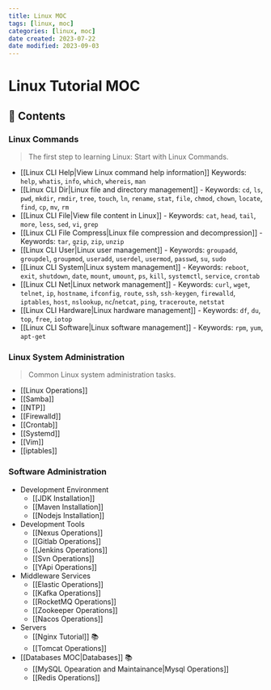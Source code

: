 ```yaml
---
title: Linux MOC
tags: [linux, moc]
categories: [linux, moc]
date created: 2023-07-22
date modified: 2023-09-03
---
```


# Linux Tutorial MOC

## 📖 Contents

### Linux Commands

> The first step to learning Linux: Start with Linux Commands.

- [[Linux CLI Help|View Linux command help information]] Keywords: `help`, `whatis`, `info`, `which`, `whereis`, `man`
- [[Linux CLI Dir|Linux file and directory management]] - Keywords: `cd`, `ls`, `pwd`, `mkdir`, `rmdir`, `tree`, `touch`, `ln`, `rename`, `stat`, `file`, `chmod`, `chown`, `locate`, `find`, `cp`, `mv`, `rm`
- [[Linux CLI File|View file content in Linux]] - Keywords: `cat`, `head`, `tail`, `more`, `less`, `sed`, `vi`, `grep`
- [[Linux CLI File Compress|Linux file compression and decompression]] - Keywords: `tar`, `gzip`, `zip`, `unzip`
- [[Linux CLI User|Linux user management]] - Keywords: `groupadd`, `groupdel`, `groupmod`, `useradd`, `userdel`, `usermod`, `passwd`, `su`, `sudo`
- [[Linux CLI System|Linux system management]] - Keywords: `reboot`, `exit`, `shutdown`, `date`, `mount`, `umount`, `ps`, `kill`, `systemctl`, `service`, `crontab`
- [[Linux CLI Net|Linux network management]] - Keywords: `curl`, `wget`, `telnet`, `ip`, `hostname`, `ifconfig`, `route`, `ssh`, `ssh-keygen`, `firewalld`, `iptables`, `host`, `nslookup`, `nc`/`netcat`, `ping`, `traceroute`, `netstat`
- [[Linux CLI Hardware|Linux hardware management]] - Keywords: `df`, `du`, `top`, `free`, `iotop`
- [[Linux CLI Software|Linux software management]] - Keywords: `rpm`, `yum`, `apt-get`

### Linux System Administration

> Common Linux system administration tasks.

- [[Linux Operations]]
- [[Samba]]
- [[NTP]]
- [[Firewalld]]
- [[Crontab]]
- [[Systemd]]
- [[Vim]]
- [[iptables]]

### Software Administration

- Development Environment
  - [[JDK Installation]]
  - [[Maven Installation]]
  - [[Nodejs Installation]]
- Development Tools
  - [[Nexus Operations]]
  - [[Gitlab Operations]]
  - [[Jenkins Operations]]
  - [[Svn Operations]]
  - [[YApi Operations]]
- Middleware Services
  - [[Elastic Operations]]
  - [[Kafka Operations]]
  - [[RocketMQ Operations]]
  - [[Zookeeper Operations]]
  - [[Nacos Operations]]
- Servers
  - [[Nginx Tutorial]] 📚
  - [[Tomcat Operations]]
- [[Databases MOC|Databases]] 📚
  - [[MySQL Opearation and Maintainance|Mysql Operations]]
  - [[Redis Operations]]
